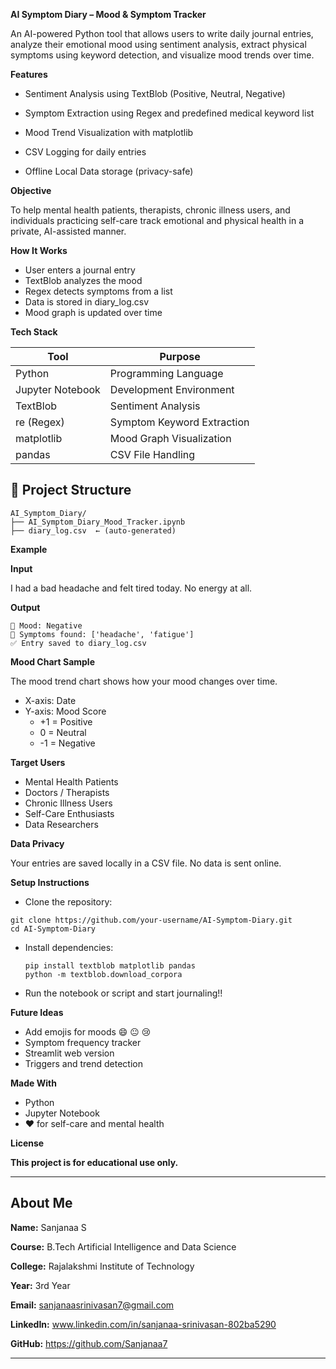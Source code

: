 __AI Symptom Diary – Mood & Symptom Tracker__
 
An AI-powered Python tool that allows users to write daily journal entries, analyze their emotional mood using sentiment analysis, extract physical symptoms using keyword detection, and visualize mood trends over time.

__Features__

- Sentiment Analysis using TextBlob (Positive, Neutral, Negative)

- Symptom Extraction using Regex and predefined medical keyword list

- Mood Trend Visualization with matplotlib

- CSV Logging for daily entries

- Offline Local Data storage (privacy-safe)

 __Objective__

 To help mental health patients, therapists, chronic illness users, and individuals practicing self-care track emotional and physical health in a private, AI-assisted manner.

__How It Works__

- User enters a journal entry
-  TextBlob analyzes the mood
-  Regex detects symptoms from a list
-  Data is stored in diary_log.csv
-  Mood graph is updated over time

  __Tech Stack__

  | Tool             | Purpose                    |
| ---------------- | -------------------------- |
| Python           | Programming Language       |
| Jupyter Notebook | Development Environment    |
| TextBlob         | Sentiment Analysis         |
| re (Regex)       | Symptom Keyword Extraction |
| matplotlib       | Mood Graph Visualization   |
| pandas           | CSV File Handling          |

## 📁 Project Structure

```
AI_Symptom_Diary/
├── AI_Symptom_Diary_Mood_Tracker.ipynb
├── diary_log.csv  ← (auto-generated)
```

__Example__

__Input__

I had a bad headache and felt tired today. No energy at all.

__Output__

```
🧠 Mood: Negative  
💊 Symptoms found: ['headache', 'fatigue']
✅ Entry saved to diary_log.csv
```

__Mood Chart Sample__

The mood trend chart shows how your mood changes over time.

- X-axis: Date
- Y-axis: Mood Score
  - +1 = Positive
  -  0 = Neutral
  - -1 = Negative

 __Target Users__

 - Mental Health Patients
 - Doctors / Therapists
 - Chronic Illness Users
 - Self-Care Enthusiasts
 - Data Researchers

__Data Privacy__

Your entries are saved locally in a CSV file. No data is sent online.

__Setup Instructions__

 -  Clone the repository:

  ```
  git clone https://github.com/your-username/AI-Symptom-Diary.git
  cd AI-Symptom-Diary
  ```
  - Install dependencies:
    ```
    pip install textblob matplotlib pandas
    python -m textblob.download_corpora
    
    ```
  - Run the notebook or script and start journaling!!

__Future Ideas__

  - Add emojis for moods 😄 😐 😢
  - Symptom frequency tracker
  - Streamlit web version
  - Triggers and trend detection

__Made With__

  - Python
  - Jupyter Notebook
  - ❤️ for self-care and mental health
  
__License__

  __This project is for educational use only.__

---

##  About Me

**Name:** Sanjanaa S 

**Course:** B.Tech Artificial Intelligence and Data Science

**College:** Rajalakshmi Institute of Technology

**Year:** 3rd Year  

**Email:** sanjanaasrinivasan7@gmail.com

**LinkedIn:**  www.linkedin.com/in/sanjanaa-srinivasan-802ba5290

**GitHub:**  https://github.com/Sanjanaa7

---

    
  


    
  





